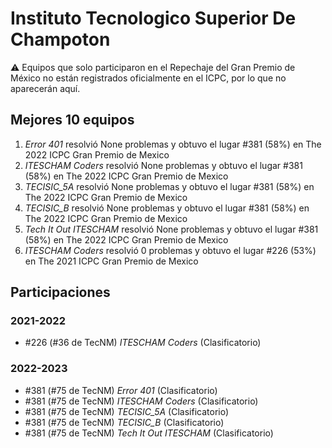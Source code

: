 # Instituto Tecnologico Superior De Champoton

:warning: Equipos que solo participaron en el Repechaje del Gran Premio de México no están registrados oficialmente en el ICPC, por lo que no aparecerán aquí.

## Mejores 10 equipos

1. _Error 401_ resolvió None problemas y obtuvo el lugar #381 (58%) en The 2022 ICPC Gran Premio de Mexico
1. _ITESCHAM Coders_ resolvió None problemas y obtuvo el lugar #381 (58%) en The 2022 ICPC Gran Premio de Mexico
1. _TECISIC_5A_ resolvió None problemas y obtuvo el lugar #381 (58%) en The 2022 ICPC Gran Premio de Mexico
1. _TECISIC_B_ resolvió None problemas y obtuvo el lugar #381 (58%) en The 2022 ICPC Gran Premio de Mexico
1. _Tech It Out ITESCHAM_ resolvió None problemas y obtuvo el lugar #381 (58%) en The 2022 ICPC Gran Premio de Mexico
1. _ITESCHAM Coders_ resolvió 0 problemas y obtuvo el lugar #226 (53%) en The 2021 ICPC Gran Premio de Mexico

## Participaciones

### 2021-2022

- #226 (#36 de TecNM) _ITESCHAM Coders_ (Clasificatorio)

### 2022-2023

- #381 (#75 de TecNM) _Error 401_ (Clasificatorio)
- #381 (#75 de TecNM) _ITESCHAM Coders_ (Clasificatorio)
- #381 (#75 de TecNM) _TECISIC_5A_ (Clasificatorio)
- #381 (#75 de TecNM) _TECISIC_B_ (Clasificatorio)
- #381 (#75 de TecNM) _Tech It Out ITESCHAM_ (Clasificatorio)



